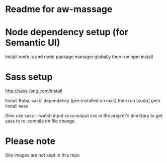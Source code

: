 # Readme for aw-massage

# Node dependency setup (for Semantic UI)
Install node.js and node package manager globally
then run
    npm install

# Sass setup
http://sass-lang.com/install

Install Ruby, sass' dependency (pre-installed on mac)
then run
    [sudo] gem install sass

then use 
    sass --watch input.scss:output.css 
in the project's directory to get sass to re-compile on file change

# Please note
Site images are not kept in this repo